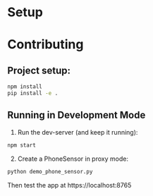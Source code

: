 # Setup

# Contributing

## Project setup:

```bash
npm install
pip install -e .
```

## Running in Development Mode

1. Run the dev-server (and keep it running):

```bash
npm start
```

2. Create a PhoneSensor in proxy mode:

```bash
python demo_phone_sensor.py
```

Then test the app at https://localhost:8765
